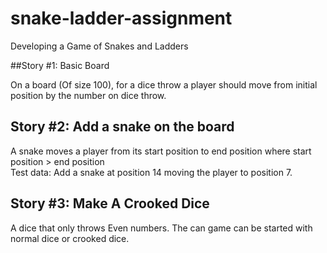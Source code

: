 # snake-ladder-assignment
Developing a Game of Snakes and Ladders

##Story #1: Basic Board
  
  On a board (Of size 100), for a dice throw a player should
  move from initial position by the number on dice throw.
  
## Story #2: Add a snake on the board
   
   A snake moves a player from its start position to end position
   where start position > end position  
   Test data: Add a snake at position 14 moving the player
   to position 7.
   
## Story #3: Make A Crooked Dice
   
   A dice that only throws Even numbers.
   The can game can be started with normal dice or crooked
   dice.  
